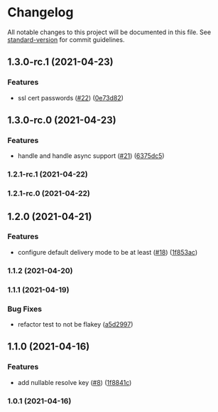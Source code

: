 # Changelog

All notable changes to this project will be documented in this file. See [standard-version](https://github.com/conventional-changelog/standard-version) for commit guidelines.

## 1.3.0-rc.1 (2021-04-23)


### Features

* ssl cert passwords ([#22](https://github.com/joelbrinkley/NetStreams/issues/22)) ([0e73d82](https://github.com/joelbrinkley/NetStreams/commit/0e73d82538a0bf5615f19e1150dfc6431bfe7a0f))

## 1.3.0-rc.0 (2021-04-23)


### Features

* handle and handle async support ([#21](https://github.com/joelbrinkley/NetStreams/issues/21)) ([6375dc5](https://github.com/joelbrinkley/NetStreams/commit/6375dc55ceecdaf79b0cfb71693229b3133e6cfc))

### 1.2.1-rc.1 (2021-04-22)

### 1.2.1-rc.0 (2021-04-22)

## 1.2.0 (2021-04-21)


### Features

* configure default delivery mode to be at least ([#18](https://github.com/joelbrinkley/NetStreams/issues/18)) ([1f853ac](https://github.com/joelbrinkley/NetStreams/commit/1f853acd44b89e31c6f532eef29443ff7d0a474d))

### 1.1.2 (2021-04-20)

### 1.1.1 (2021-04-19)


### Bug Fixes

* refactor test to not be flakey ([a5d2997](https://github.com/joelbrinkley/NetStreams/commit/a5d29977f42242bd9879c315efca645cb1b1c52c))

## 1.1.0 (2021-04-16)


### Features

* add nullable resolve key ([#8](https://github.com/joelbrinkley/NetStreams/issues/8)) ([1f8841c](https://github.com/joelbrinkley/NetStreams/commit/1f8841c0061528f354887766812b3586698ec82a))

### 1.0.1 (2021-04-16)

